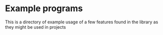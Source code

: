 Example programs
=====

This is a directory of example usage of a few features found in the library as they might be used in projects
